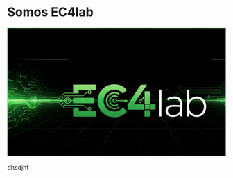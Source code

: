 # Somos EC4lab

![EC4lab](imagenes/EC4lab_logo.png "Laboratorio de Electrónica, computación y automatización")

dhsdjhf